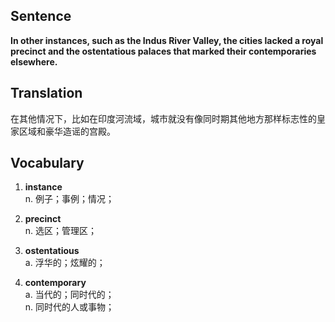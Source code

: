## Sentence

**In other instances, such as the Indus River Valley, the cities lacked a royal precinct and the ostentatious palaces that marked their contemporaries elsewhere.**

## Translation

在其他情况下，比如在印度河流域，城市就没有像同时期其他地方那样标志性的皇家区域和豪华造谣的宫殿。     


## Vocabulary     

1. **instance**     
n. 例子；事例；情况；       

2. **precinct**       
n. 选区；管理区；      

3. **ostentatious**        
a. 浮华的；炫耀的；      

4. **contemporary**       
a. 当代的；同时代的；      
n. 同时代的人或事物；        


